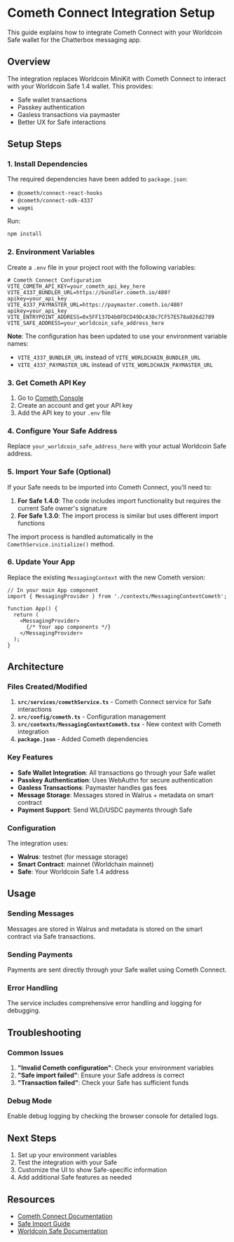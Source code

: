# Cometh Connect Integration Setup

This guide explains how to integrate Cometh Connect with your Worldcoin Safe wallet for the Chatterbox messaging app.

## Overview

The integration replaces Worldcoin MiniKit with Cometh Connect to interact with your Worldcoin Safe 1.4 wallet. This provides:
- Safe wallet transactions
- Passkey authentication
- Gasless transactions via paymaster
- Better UX for Safe interactions

## Setup Steps

### 1. Install Dependencies

The required dependencies have been added to `package.json`:
- `@cometh/connect-react-hooks`
- `@cometh/connect-sdk-4337`
- `wagmi`

Run:
```bash
npm install
```

### 2. Environment Variables

Create a `.env` file in your project root with the following variables:

```env
# Cometh Connect Configuration
VITE_COMETH_API_KEY=your_cometh_api_key_here
VITE_4337_BUNDLER_URL=https://bundler.cometh.io/480?apikey=your_api_key
VITE_4337_PAYMASTER_URL=https://paymaster.cometh.io/480?apikey=your_api_key
VITE_ENTRYPOINT_ADDRESS=0x5FF137D4b0FDCD49DcA30c7CF57E578a026d2789
VITE_SAFE_ADDRESS=your_worldcoin_safe_address_here
```

**Note**: The configuration has been updated to use your environment variable names:
- `VITE_4337_BUNDLER_URL` instead of `VITE_WORLDCHAIN_BUNDLER_URL`
- `VITE_4337_PAYMASTER_URL` instead of `VITE_WORLDCHAIN_PAYMASTER_URL`

### 3. Get Cometh API Key

1. Go to [Cometh Console](https://console.cometh.io/)
2. Create an account and get your API key
3. Add the API key to your `.env` file

### 4. Configure Your Safe Address

Replace `your_worldcoin_safe_address_here` with your actual Worldcoin Safe address.

### 5. Import Your Safe (Optional)

If your Safe needs to be imported into Cometh Connect, you'll need to:

1. **For Safe 1.4.0**: The code includes import functionality but requires the current Safe owner's signature
2. **For Safe 1.3.0**: The import process is similar but uses different import functions

The import process is handled automatically in the `ComethService.initialize()` method.

### 6. Update Your App

Replace the existing `MessagingContext` with the new Cometh version:

```tsx
// In your main App component
import { MessagingProvider } from './contexts/MessagingContextCometh';

function App() {
  return (
    <MessagingProvider>
      {/* Your app components */}
    </MessagingProvider>
  );
}
```

## Architecture

### Files Created/Modified

1. **`src/services/comethService.ts`** - Cometh Connect service for Safe interactions
2. **`src/config/cometh.ts`** - Configuration management
3. **`src/contexts/MessagingContextCometh.tsx`** - New context with Cometh integration
4. **`package.json`** - Added Cometh dependencies

### Key Features

- **Safe Wallet Integration**: All transactions go through your Safe wallet
- **Passkey Authentication**: Uses WebAuthn for secure authentication
- **Gasless Transactions**: Paymaster handles gas fees
- **Message Storage**: Messages stored in Walrus + metadata on smart contract
- **Payment Support**: Send WLD/USDC payments through Safe

### Configuration

The integration uses:
- **Walrus**: testnet (for message storage)
- **Smart Contract**: mainnet (Worldchain mainnet)
- **Safe**: Your Worldcoin Safe 1.4 address

## Usage

### Sending Messages

Messages are stored in Walrus and metadata is stored on the smart contract via Safe transactions.

### Sending Payments

Payments are sent directly through your Safe wallet using Cometh Connect.

### Error Handling

The service includes comprehensive error handling and logging for debugging.

## Troubleshooting

### Common Issues

1. **"Invalid Cometh configuration"**: Check your environment variables
2. **"Safe import failed"**: Ensure your Safe address is correct
3. **"Transaction failed"**: Check your Safe has sufficient funds

### Debug Mode

Enable debug logging by checking the browser console for detailed logs.

## Next Steps

1. Set up your environment variables
2. Test the integration with your Safe
3. Customize the UI to show Safe-specific information
4. Add additional Safe features as needed

## Resources

- [Cometh Connect Documentation](https://docs.cometh.io/)
- [Safe Import Guide](https://docs.cometh.io/core-features/import-a-safe-into-connect)
- [Worldcoin Safe Documentation](https://docs.worldcoin.org/) 